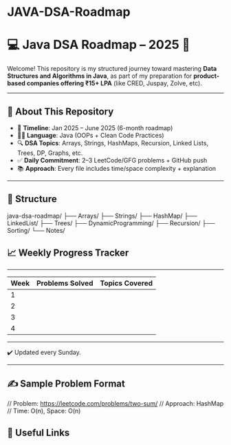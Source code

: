 # JAVA-DSA-Roadmap
# 💻 Java DSA Roadmap – 2025 🚀

Welcome! This repository is my structured journey toward mastering **Data Structures and Algorithms in Java**, as part of my preparation for **product-based companies offering ₹15+ LPA** (like CRED, Juspay, Zolve, etc).

---

## 📌 About This Repository

- 📅 **Timeline**: Jan 2025 – June 2025 (6-month roadmap)
- 👨‍💻 **Language**: Java (OOPs + Clean Code Practices)
- 🔍 **DSA Topics**: Arrays, Strings, HashMaps, Recursion, Linked Lists, Trees, DP, Graphs, etc.
- ✅ **Daily Commitment**: 2–3 LeetCode/GFG problems + GitHub push
- 📚 **Approach**: Every file includes time/space complexity + explanation

---

## 🔧 Structure
java-dsa-roadmap/
├── Arrays/
├── Strings/
├── HashMap/
├── LinkedList/
├── Trees/
├── DynamicProgramming/
├── Recursion/
├── Sorting/
└── Notes/

## 📈 Weekly Progress Tracker
_____________________________________________
| Week | Problems Solved  | Topics Covered  |
|------|------------------|-----------------|
| 1    |                  |                 |
| 2    |                  |                 |
| 3    |                  |                 |
| 4    |                  |                 |
_____________________________________________
✔️ Updated every Sunday.

---

## ✍️ Sample Problem Format
// Problem: https://leetcode.com/problems/two-sum/
// Approach: HashMap
// Time: O(n), Space: O(n)

## 🔗 Useful Links

